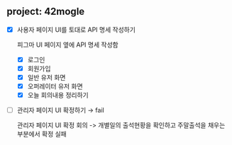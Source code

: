## project: 42mogle

- [x]  사용자 페이지 UI를 토대로 API 명세 작성하기
    
    피그마 UI 페이지 옆에 API 명세 작성함
    
    - [x]  로그인
    - [x]  회원가입
    - [x]  일반 유저 화면
    - [x]  오퍼레이터 유저 화면
    - [x]  오늘 회의내용 정리하기
- [ ]  관리자 페이지 UI 확정하기 → fail
    
    관리자 페이지 UI 확정 회의 -> 개별일의 출석현황을 확인하고 주말출석을 채우는 부분에서 확정 실패
